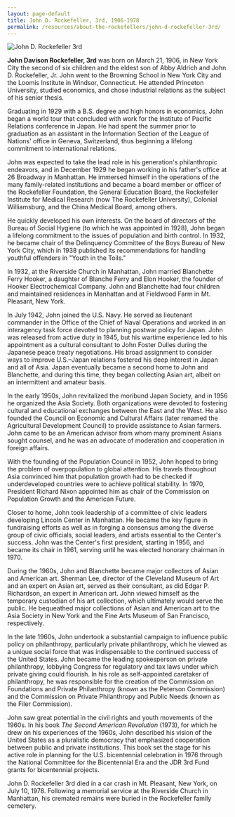 ```yaml
---
layout: page-default
title: John D. Rockefeller, 3rd, 1906-1978
permalink: /resources/about-the-rockefellers/john-d-rockefeller-3rd/
---
```

<div class="bio-page-image"><img alt="John D. Rockefeller 3rd" src="{{site.baseurl}}/assets/img/07_johndrockefeller3rd.png"/></div>

**John Davison Rockefeller, 3rd** was born on March 21, 1906, in New York City the second of six children and the eldest son of Abby Aldrich and John D. Rockefeller, Jr. John went to the Browning School in New York City and the Loomis Institute in Windsor, Connecticut. He attended Princeton University, studied economics, and chose industrial relations as the subject of his senior thesis.

Graduating in 1929 with a B.S. degree and high honors in economics, John began a world tour that concluded with work for the Institute of Pacific Relations conference in Japan. He had spent the summer prior to graduation as an assistant in the Information Section of the League of Nations' office in Geneva, Switzerland, thus beginning a lifelong commitment to international relations.

John was expected to take the lead role in his generation's philanthropic endeavors, and in December 1929 he began working in his father's office at 26 Broadway in Manhattan. He immersed himself in the operations of the many family-related institutions and became a board member or officer of the Rockefeller Foundation, the General Education Board, the Rockefeller Institute for Medical Research (now The Rockefeller University), Colonial Williamsburg, and the China Medical Board, among others.

He quickly developed his own interests. On the board of directors of the Bureau of Social Hygiene (to which he was appointed in 1928), John began a lifelong commitment to the issues of population and birth control. In 1932, he became chair of the Delinquency Committee of the Boys Bureau of New York City, which in 1938 published its recommendations for handling youthful offenders in "Youth in the Toils."

In 1932, at the Riverside Church in Manhattan, John married Blanchette Ferry Hooker, a daughter of Blanche Ferry and Elon Hooker, the founder of Hooker Electrochemical Company. John and Blanchette had four children and maintained residences in Manhattan and at Fieldwood Farm in Mt. Pleasant, New York.

In July 1942, John joined the U.S. Navy. He served as lieutenant commander in the Office of the Chief of Naval Operations and worked in an interagency task force devoted to planning postwar policy for Japan. John was released from active duty in 1945, but his wartime experience led to his appointment as a cultural consultant to John Foster Dulles during the Japanese peace treaty negotiations. His broad assignment to consider ways to improve U.S.–Japan relations fostered his deep interest in Japan and all of Asia. Japan eventually became a second home to John and Blanchette, and during this time, they began collecting Asian art, albeit on an intermittent and amateur basis.

In the early 1950s, John revitalized the moribund Japan Society, and in 1956 he organized the Asia Society. Both organizations were devoted to fostering cultural and educational exchanges between the East and the West. He also founded the Council on Economic and Cultural Affairs (later renamed the Agricultural Development Council) to provide assistance to Asian farmers. John came to be an American advisor from whom many prominent Asians sought counsel, and he was an advocate of moderation and cooperation in foreign affairs.

With the founding of the Population Council in 1952, John hoped to bring the problem of overpopulation to global attention. His travels throughout Asia convinced him that population growth had to be checked if underdeveloped countries were to achieve political stability. In 1970, President Richard Nixon appointed him as chair of the Commission on Population Growth and the American Future.

Closer to home, John took leadership of a committee of civic leaders developing Lincoln Center in Manhattan. He became the key figure in fundraising efforts as well as in forging a consensus among the diverse group of civic officials, social leaders, and artists essential to the Center's success. John was the Center's first president, starting in 1956, and became its chair in 1961, serving until he was elected honorary chairman in 1970.

During the 1960s, John and Blanchette became major collectors of Asian and American art. Sherman Lee, director of the Cleveland Museum of Art and an expert on Asian art, served as their consultant, as did Edgar P. Richardson, an expert in American art. John viewed himself as the temporary custodian of his art collection, which ultimately would serve the public. He bequeathed major collections of Asian and American art to the Asia Society in New York and the Fine Arts Museum of San Francisco, respectively.

In the late 1960s, John undertook a substantial campaign to influence public policy on philanthropy, particularly private philanthropy, which he viewed as a unique social force that was indispensable to the continued success of the United States. John became the leading spokesperson on private philanthropy, lobbying Congress for regulatory and tax laws under which private giving could flourish. In his role as self-appointed caretaker of philanthropy, he was responsible for the creation of the Commission on Foundations and Private Philanthropy (known as the Peterson Commission) and the Commission on Private Philanthropy and Public Needs (known as the Filer Commission).

John saw great potential in the civil rights and youth movements of the 1960s. In his book _The Second American Revolution_ (1973), for which he drew on his experiences of the 1960s, John described his vision of the United States as a pluralistic democracy that emphasized cooperation between public and private institutions. This book set the stage for his active role in planning for the U.S. bicentennial celebration in 1976 through the National Committee for the Bicentennial Era and the JDR 3rd Fund grants for bicentennial projects.

John D. Rockefeller 3rd died in a car crash in Mt. Pleasant, New York, on July 10, 1978. Following a memorial service at the Riverside Church in Manhattan, his cremated remains were buried in the Rockefeller family cemetery.
